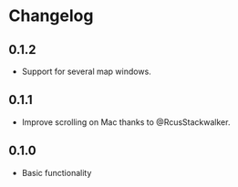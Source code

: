 # Changelog

## 0.1.2
- Support for several map windows.

## 0.1.1
- Improve scrolling on Mac thanks to @RcusStackwalker.

## 0.1.0
- Basic functionality

